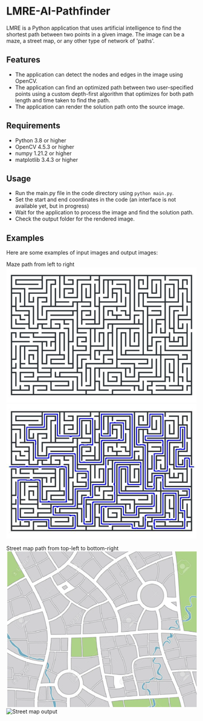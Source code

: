 # LMRE-AI-Pathfinder

LMRE is a Python application that uses artificial intelligence to find the shortest path between two points in a given image. The image can be a maze, a street map, or any other type of network of 'paths'.

## Features

- The application can detect the nodes and edges in the image using OpenCV.
- The application can find an optimized path between two user-specified points using a custom depth-first algorithm that optimizes for both path length and time taken to find the path.
- The application can render the solution path onto the source image.

## Requirements

- Python 3.8 or higher
- OpenCV 4.5.3 or higher
- numpy 1.21.2 or higher
- matplotlib 3.4.3 or higher

## Usage

- Run the main.py file in the code directory using `python main.py`.
- Set the start and end coordinates in the code (an interface is not available yet, but in progress)
- Wait for the application to process the image and find the solution path.
- Check the output folder for the rendered image.

## Examples

Here are some examples of input images and output images:

Maze path from left to right
![Maze input](source_images/stock_maze.jpg)
![Maze output](Maze.jpeg)

Street map path from top-left to bottom-right
![Street map input](source_images/city.webp)
![Street map output](Street&#32Map.jpeg)

